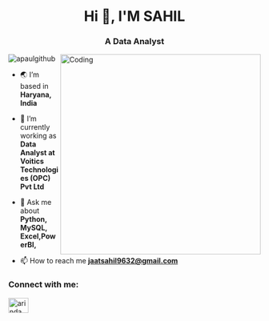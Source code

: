 <h1 align="center">Hi 👋, I'M SAHIL</h1>
<h3 align="center">A Data Analyst</h3>
<img align="right" alt="Coding" width="400" src="https://cdn.iconscout.com/lottie/premium/thumb/male-data-analyst-9751930-7980378.gif"

<p align="left"> <img src="https://komarev.com/ghpvc/?username=apaulgithub&label=Profile%20views&color=0e75b6&style=flat" alt="apaulgithub" /> </p>

- 🌏 I’m based in **Haryana, India**

- 🔭 I’m currently working as **Data Analyst at Voitics Technologies (OPC) Pvt Ltd**

- 💬 Ask me about **Python, MySQL, Excel,PowerBI,**

- 📫 How to reach me **jaatsahil9632@gmail.com**

<h3 align="left">Connect with me:</h3>
<p align="left">
<a href="https://www.linkedin.com/in/sahil-singh-45b1b0323" target="blank"><img align="center" src="https://raw.githubusercontent.com/rahuldkjain/github-profile-readme-generator/master/src/images/icons/Social/linked-in-alt.svg" alt="arindam-paul-ds" height="30" width="40" /></a>




<!---
You can click the Preview link to take a look at your changes.
--->

